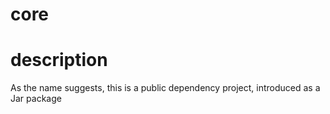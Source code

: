 # core

# description
As the name suggests, this is a public dependency project, introduced as a Jar package
